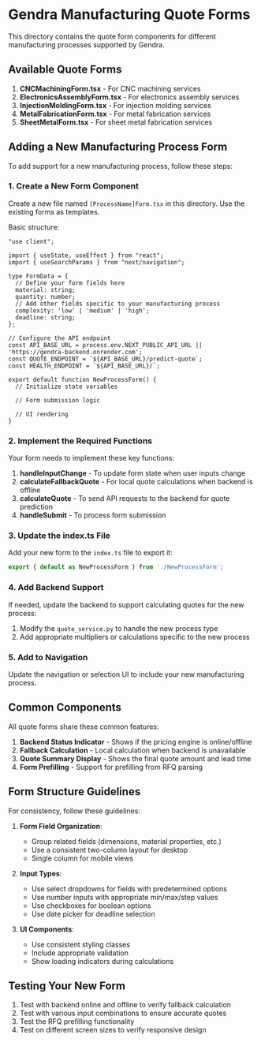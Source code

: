 # Gendra Manufacturing Quote Forms

This directory contains the quote form components for different manufacturing processes supported by Gendra.

## Available Quote Forms

1. **CNCMachiningForm.tsx** - For CNC machining services
2. **ElectronicsAssemblyForm.tsx** - For electronics assembly services
3. **InjectionMoldingForm.tsx** - For injection molding services
4. **MetalFabricationForm.tsx** - For metal fabrication services
5. **SheetMetalForm.tsx** - For sheet metal fabrication services

## Adding a New Manufacturing Process Form

To add support for a new manufacturing process, follow these steps:

### 1. Create a New Form Component

Create a new file named `[ProcessName]Form.tsx` in this directory. Use the existing forms as templates.

Basic structure:

```tsx
"use client";

import { useState, useEffect } from "react";
import { useSearchParams } from "next/navigation";

type FormData = {
  // Define your form fields here
  material: string;
  quantity: number;
  // Add other fields specific to your manufacturing process
  complexity: 'low' | 'medium' | 'high';
  deadline: string;
};

// Configure the API endpoint 
const API_BASE_URL = process.env.NEXT_PUBLIC_API_URL || 'https://gendra-backend.onrender.com';
const QUOTE_ENDPOINT = `${API_BASE_URL}/predict-quote`;
const HEALTH_ENDPOINT = `${API_BASE_URL}/`;

export default function NewProcessForm() {
  // Initialize state variables
  
  // Form submission logic
  
  // UI rendering
}
```

### 2. Implement the Required Functions

Your form needs to implement these key functions:

1. **handleInputChange** - To update form state when user inputs change
2. **calculateFallbackQuote** - For local quote calculations when backend is offline
3. **calculateQuote** - To send API requests to the backend for quote prediction
4. **handleSubmit** - To process form submission

### 3. Update the index.ts File

Add your new form to the `index.ts` file to export it:

```typescript
export { default as NewProcessForm } from './NewProcessForm';
```

### 4. Add Backend Support

If needed, update the backend to support calculating quotes for the new process:

1. Modify the `quote_service.py` to handle the new process type
2. Add appropriate multipliers or calculations specific to the new process

### 5. Add to Navigation

Update the navigation or selection UI to include your new manufacturing process.

## Common Components

All quote forms share these common features:

1. **Backend Status Indicator** - Shows if the pricing engine is online/offline
2. **Fallback Calculation** - Local calculation when backend is unavailable
3. **Quote Summary Display** - Shows the final quote amount and lead time
4. **Form Prefilling** - Support for prefilling from RFQ parsing

## Form Structure Guidelines

For consistency, follow these guidelines:

1. **Form Field Organization**:
   - Group related fields (dimensions, material properties, etc.)
   - Use a consistent two-column layout for desktop
   - Single column for mobile views

2. **Input Types**:
   - Use select dropdowns for fields with predetermined options
   - Use number inputs with appropriate min/max/step values
   - Use checkboxes for boolean options
   - Use date picker for deadline selection

3. **UI Components**:
   - Use consistent styling classes
   - Include appropriate validation
   - Show loading indicators during calculations

## Testing Your New Form

1. Test with backend online and offline to verify fallback calculation
2. Test with various input combinations to ensure accurate quotes
3. Test the RFQ prefilling functionality
4. Test on different screen sizes to verify responsive design 